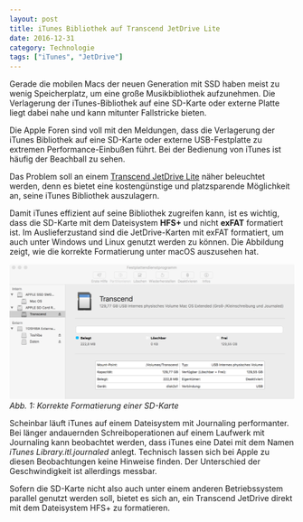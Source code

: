 ```yaml
---
layout: post
title: iTunes Bibliothek auf Transcend JetDrive Lite
date: 2016-12-31
category: Technologie
tags: ["iTunes", "JetDrive"]
---
```

Gerade die mobilen Macs der neuen Generation mit SSD haben meist zu wenig Speicherplatz, um
eine große Musikbibliothek aufzunehmen. Die Verlagerung der iTunes-Bibliothek auf eine SD-Karte
oder externe Platte liegt dabei nahe und kann mitunter Fallstricke bieten.

<!--more-->

Die Apple Foren sind voll mit den Meldungen, dass die Verlagerung der iTunes Bibliothek auf
eine SD-Karte oder externe USB-Festplatte zu extremen Performance-Einbußen führt. Bei der
Bedienung von iTunes ist häufig der Beachball zu sehen.

Das Problem soll an einem [Transcend JetDrive Lite](https://de.transcend-info.com/apple/jetdrivelite/) 
näher beleuchtet werden, denn es bietet eine kostengünstige und platzsparende Möglichkeit an, 
seine iTunes Bibliothek auszulagern.

Damit iTunes effizient auf seine Bibliothek zugreifen kann, ist es wichtig, dass die
SD-Karte mit dem Dateisystem **HFS+** und nicht **exFAT** formatiert ist. 
Im Auslieferzustand sind die JetDrive-Karten mit exFAT formatiert, um auch unter Windows 
und Linux genutzt werden zu können. Die Abbildung zeigt, wie die korrekte Formatierung unter 
macOS auszusehen hat.

![Korrekte Formatierung einer SD-Karte](/src/jbake/assets/images/hdd-transcend.png "Korrekte Formatierung einer SD-Karte")
_Abb. 1: Korrekte Formatierung einer SD-Karte_


Scheinbar läuft iTunes auf einem Dateisystem mit Journaling performanter. Bei länger
andauernden Schreiboperationen auf einem Laufwerk mit Journaling kann beobachtet werden,
dass iTunes eine Datei mit dem Namen _iTunes Library.itl.journaled_ anlegt. Technisch
lassen sich bei Apple zu diesen Beobachtungen keine Hinweise finden. Der Unterschied der
Geschwindigkeit ist allerdings messbar.

Sofern die SD-Karte nicht also auch unter einem anderen Betriebssystem parallel genutzt
werden soll, bietet es sich an, ein Transcend JetDrive direkt mit dem Dateisystem HFS+
zu formatieren.
